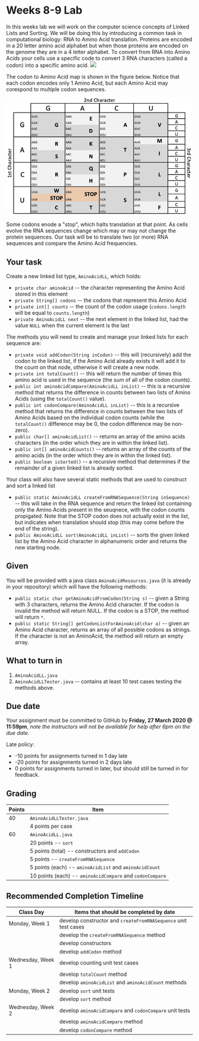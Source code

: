 # Weeks 8-9 Lab
In this weeks lab we will work on the computer science concepts of Linked Lists and Sorting. 
We will be doing this by introducing a common task in computational biology: RNA to Amino Acid translation. 
Proteins are encoded in a 20 letter amino acid alphabet but when those proteins are encoded on the genome they are in a 4 letter alphabet. 
To convert from RNA into Amino Acids your cells use a specific code to convert 3 RNA characters (called a codon) into a specific amino acid. 
![](https://upload.wikimedia.org/wikipedia/commons/thumb/6/6d/RNA-codons-aminoacids.svg/1024px-RNA-codons-aminoacids.svg.png)

The codon to Amino Acid map is shown in the figure below. 
Notice that each codon encodes only 1 Amino Acid, but each Amino Acid may corespond to multiple codon sequences. 

![](images/codon.jpg)

Some codons enode a "stop", which halts translation at that point. 
As cells evolve the RNA sequences change which may or may not change the protein sequences. 
Our task will be to translate two (or more) RNA sequences and compare the Amino Acid frequencies. 

## Your task
Create a new linked list type, `AminoAcidLL`, which holds:
* `private char aminoAcid` -- the character representing the Amino Acid stored in this element
* `private String[] codons` -- the codons that represent this Amino Acid
* `private int[] counts` -- the count of the codon usage (`codons.length` will be equal to `counts.length`)
* `private AminoAcidLL next` -- the next element in the linked list, had the value `NULL` when the current element is the last

The methods you will need to create and manage your linked lists for each sequence are:
* `private void addCodon(String inCodon)` -- this will (recursively) add the codon to the linked list, if the Amino Acid already exists it will add it to the count on that node, otherwise it will create a new node. 
* `private int totalCount()` -- this will return the number of times this amino acid is used in the sequence (the sum of all of the codon counts).
* `public int aminoAcidCompare(AminoAcidLL inList)` -- this is a recursive method that returns the difference in counts between two lists of Amino Acids (using the `totalCount()` value). 
* `public int codonCompare(AminoAcidLL inList)` -- this is a recursive method that returns the difference in counts between the two lists of Amino Acids based on the individual codon counts (while the `totalCount()` difference may be 0, the codon difference may be non-zero). 
* `public char[] aminoAcidList()` -- returns an array of the amino acids characters (in the order which they are in within the linked list). 
* `public int[] aminoAcidCounts()` -- returns an array of the counts of the amino acids (in the order which they are in within the linked list). 
* `public boolean isSorted()` -- a recursive method that determines if the remainder of a given linked list is already sorted. 

Your class will also have several static methods that are used to construct and sort a linked list
* `public static AminoAcidLL createFromRNASequence(String inSequence)` -- this will take in the RNA sequence and return the linked list containing only the Amino Acids present in the seuqnece, with the codon counts propigated. Note that the STOP codon does not actually exist in the list, but indicates when translation should stop (this may come before the end of the string). 
* `public AminoAcidLL sort(AminoAcidLL inList)` -- sorts the given linked list by the Amino Acid character in alphanumeric order and returns the new starting node. 

## Given 
You will be provided with a java class `AminoAcidResources.java` (it is already in your repository) which will have the following methods:
* `public static char getAminoAcidFromCodon(String s)` -- given a String with 3 characters, returns the Amino Acid character. If the codon is invalid the method will return NULL. If the codon is a STOP, the method will return `*`.
* `public static String[] getCodonListForAminoAcid(char a)` -- given an Amino Acid character, returns an array of all possible codons as strings. If the character is not an AminoAcid, the method will return an empty array.  

## What to turn in
1. `AminoAcidLL.java`
1. `AminoAcidLLTester.java` -- contains at least 10 test cases testing the methods above. 

## Due date
Your assignment must be committed to GitHub by **Friday, 27 March 2020 @ 11:59pm**, _note the instructors will not be available for help after 6pm on the due date._ 

Late policy: 
* -10 points for assignments turned in 1 day late
* -20 points for assignments turned in 2 days late
* 0 points for assignments turned in later, but should still be turned in for feedback. 

## Grading
| Points | Item | 
| ---- | ----- | 
| 40 | `AminoAcidLLTester.java` | 
| | 4 points per case | 
| 60 | `AminoAcidLL.java` | 
| | 20 points -- `sort` |
| | 5 points (total) -- constructors and `addCodon` | 
| | 5 points -- `createFromRNASequence` | 
| | 5 points (each) -- `aminoAcidList` and `aminoAcidCount` | 
| | 10 points (each) -- `aminoAcidCompare` and `codonCompare` | 

## Recommended Completion Timeline
| Class Day | Items that should be completed by date |
| --- | --- |
| Monday, Week 1 | develop constructor and `createFromRNASequence` unit test cases |
| | develop the `createFromRNASequence` method |
| | develop constructors |
| | develop `addCodon` method | 
| Wednesday, Week 1 | develop counting unit test cases |
| | develop `totalCount` method | 
| | develop `aminoAcidList` and `aminoAcidCount` methods | 
| Monday, Week 2 | develop `sort` unit tests |
| | develop `sort` method |
| Wednesday, Week 2 | develop `aminoAcidCompare` and `codonCompare` unit tests |
| | develop `aminoAcidCompare` method | 
| | develop `codonCompare` method | 

